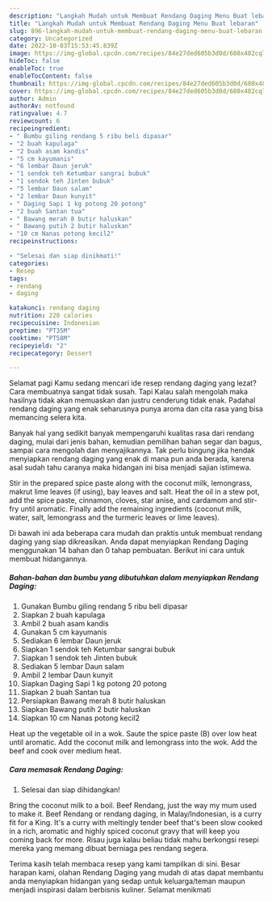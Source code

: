 ```yaml
---
description: "Langkah Mudah untuk Membuat Rendang Daging Menu Buat lebaran"
title: "Langkah Mudah untuk Membuat Rendang Daging Menu Buat lebaran"
slug: 896-langkah-mudah-untuk-membuat-rendang-daging-menu-buat-lebaran
category: Uncategorized
date: 2022-10-03T15:53:45.839Z
image: https://img-global.cpcdn.com/recipes/84e27ded605b3d0d/680x482cq70/rendang-daging-foto-resep-utama.jpg
hideToc: false
enableToc: true
enableTocContent: false
thumbnail: https://img-global.cpcdn.com/recipes/84e27ded605b3d0d/680x482cq70/rendang-daging-foto-resep-utama.jpg
cover: https://img-global.cpcdn.com/recipes/84e27ded605b3d0d/680x482cq70/rendang-daging-foto-resep-utama.jpg
author: Admin
authorAv: notfound
ratingvalue: 4.7
reviewcount: 6
recipeingredient:
- " Bumbu giling rendang 5 ribu beli dipasar"
- "2 buah kapulaga"
- "2 buah asam kandis"
- "5 cm kayumanis"
- "6 lembar Daun jeruk"
- "1 sendok teh Ketumbar sangrai bubuk"
- "1 sendok teh Jinten bubuk"
- "5 lembar Daun salam"
- "2 lembar Daun kunyit"
- " Daging Sapi 1 kg potong 20 potong"
- "2 buah Santan tua"
- " Bawang merah 8 butir haluskan"
- " Bawang putih 2 butir haluskan"
- "10 cm Nanas potong kecil2"
recipeinstructions:

- "Selesai dan siap dinikmati!"
categories:
- Resep
tags:
- rendang
- daging

katakunci: rendang daging 
nutrition: 220 calories
recipecuisine: Indonesian
preptime: "PT35M"
cooktime: "PT58M"
recipeyield: "2"
recipecategory: Dessert

---
```



Selamat pagi Kamu sedang mencari ide resep rendang daging yang lezat? Cara membuatnya sangat tidak susah. Tapi Kalau salah mengolah maka hasilnya tidak akan memuaskan dan justru cenderung tidak enak. Padahal rendang daging yang enak seharusnya punya aroma dan cita rasa yang bisa memancing selera kita.


Banyak hal yang sedikit banyak mempengaruhi kualitas rasa dari rendang daging, mulai dari jenis bahan, kemudian pemilihan bahan segar dan bagus, sampai cara mengolah dan menyajikannya. Tak perlu bingung jika hendak menyiapkan rendang daging yang enak di mana pun anda berada, karena asal sudah tahu caranya maka hidangan ini bisa menjadi sajian istimewa.

Stir in the prepared spice paste along with the coconut milk, lemongrass, makrut lime leaves (if using), bay leaves and salt. Heat the oil in a stew pot, add the spice paste, cinnamon, cloves, star anise, and cardamom and stir-fry until aromatic. Finally add the remaining ingredients (coconut milk, water, salt, lemongrass and the turmeric leaves or lime leaves).


Di bawah ini ada beberapa cara mudah dan praktis untuk membuat rendang daging yang siap dikreasikan. Anda dapat menyiapkan Rendang Daging menggunakan 14 bahan dan 0 tahap pembuatan. Berikut ini cara untuk membuat hidangannya.

<!--inarticleads1-->

##### Bahan-bahan dan bumbu yang dibutuhkan dalam menyiapkan Rendang Daging:

1. Gunakan  Bumbu giling rendang 5 ribu beli dipasar
1. Siapkan 2 buah kapulaga
1. Ambil 2 buah asam kandis
1. Gunakan 5 cm kayumanis
1. Sediakan 6 lembar Daun jeruk
1. Siapkan 1 sendok teh Ketumbar sangrai bubuk
1. Siapkan 1 sendok teh Jinten bubuk
1. Sediakan 5 lembar Daun salam
1. Ambil 2 lembar Daun kunyit
1. Siapkan  Daging Sapi 1 kg potong 20 potong
1. Siapkan 2 buah Santan tua
1. Persiapkan  Bawang merah 8 butir haluskan
1. Siapkan  Bawang putih 2 butir haluskan
1. Siapkan 10 cm Nanas potong kecil2


Heat up the vegetable oil in a wok. Saute the spice paste (B) over low heat until aromatic. Add the coconut milk and lemongrass into the wok. Add the beef and cook over medium heat. 

<!--inarticleads2-->

##### Cara memasak Rendang Daging:


1. Selesai dan siap dihidangkan!

Bring the coconut milk to a boil. Beef Rendang, just the way my mum used to make it. Beef Rendang or rendang daging, in Malay/Indonesian, is a curry fit for a King. It&#39;s a curry with meltingly tender beef that&#39;s been slow cooked in a rich, aromatic and highly spiced coconut gravy that will keep you coming back for more. Risau juga kalau beliau tidak mahu berkongsi resepi mereka yang memang dibuat berniaga pes rendang segera. 

Terima kasih telah membaca resep yang kami tampilkan di sini. Besar harapan kami, olahan Rendang Daging yang mudah di atas dapat membantu anda menyiapkan hidangan yang sedap untuk keluarga/teman maupun menjadi inspirasi dalam berbisnis kuliner. Selamat menikmati
